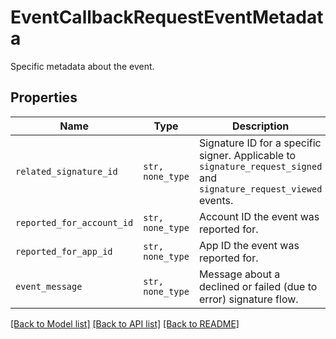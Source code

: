 # EventCallbackRequestEventMetadata

Specific metadata about the event.

## Properties

| Name | Type | Description | Notes |
| ---- | ---- | ----------- | ----- |
| `related_signature_id` | ```str, none_type``` |  Signature ID for a specific signer. Applicable to `signature_request_signed` and `signature_request_viewed` events.  |  |
| `reported_for_account_id` | ```str, none_type``` |  Account ID the event was reported for.  |  |
| `reported_for_app_id` | ```str, none_type``` |  App ID the event was reported for.  |  |
| `event_message` | ```str, none_type``` |  Message about a declined or failed (due to error) signature flow.  |  |


[[Back to Model list]](../README.md#documentation-for-models) [[Back to API list]](../README.md#documentation-for-api-endpoints) [[Back to README]](../README.md)


